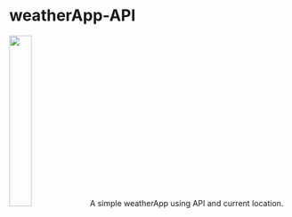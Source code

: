 # weatherApp-API

<img width="28%" src="https://user-images.githubusercontent.com/42619243/51637290-099d3880-1f64-11e9-957f-672dabf8c717.png">
A simple weatherApp using API and current location.

